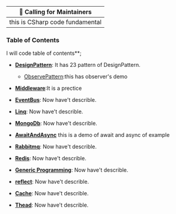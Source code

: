 | :mega: Calling for Maintainers |
|--------------|
| this is CSharp code fundamental  |

### Table of Contents

I will code table of contents**;

- [**DesignPattern**](http://localhost): It has 23 pattern of DesignPattern.
  * [ObservePattern](https://github.com/sevenNightL/CSharpCoding/tree/master/DesignPattern/ObserverPattern):this has observer's demo
- [**Middleware**](http://localhost):It is a prectice 
- [**EventBus**](https://localhost): Now have't describle.
- [**Linq**](https://localhost): Now have't describle.
- [**MongoDb**](https://localhost): Now have't describle.

- [**AwaitAndAsync**](https://github.com/sevenNightL/CSharpCoding/tree/master/AwaitAsyncDemo/demo1/AwaitAsyncDemo1) this is a demo of await and async of example
- [**Rabbitmq**](https://localhost): Now have't describle.
- **[Redis](https://localhost)**: Now have't describle.
- [**Generic Programming**](https://localhost): Now have't describle.
- [**reflect**](https://localhost): Now have't describle.
- [**Cache**](https://localhost): Now have't describle.
- [**Thead**](https://localhost): Now have't describle.


